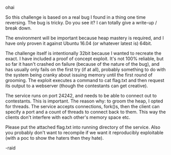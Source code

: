 
ohai

So this challenge is based on a real bug I found in a thing one time reversing.
The bug is tricky. Do you see it? I can totally give a write-up / break down.

The environment will be important because heap mastery is required, and I have
only proven it against Ubuntu 16.04 (or whatever latest is) 64bit.

The challenge itself is intentionally 32bit because I wanted to recreate the 
exact. I have included a proof of concept exploit. It's not 100% reliable, but
so far it hasn't crashed on failure (because of the nature of the bug), and 
has usually only fails on the first try (if at all), probably something to do
with the system being cranky about issuing memory until the first round of
grooming. The exploit executes a command to cat flag.txt and then request its
output to a webserver (though the contestants can get creative).

The service runs on port 24242, and needs to be able to connect out to 
contestants. This is important. The reason why: to groom the heap, I opted for
threads. The service accepts connections, fork()s, then the client can 
specify a port and a count of threads to connect back to them. This way the 
clients don't interfere with each other's memory space etc.

Please put the attached flag.txt into running directory of the service. Also
you probably don't want to recompile if we want it reproducibly exploitable 
(with a poc to show the haters then they hate).

-raid
